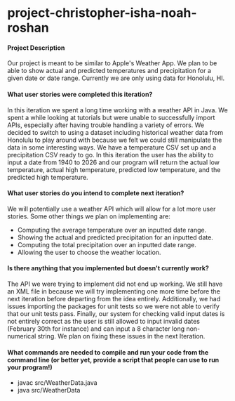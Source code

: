# project-christopher-isha-noah-roshan
#### Project Description

Our project is meant to be similar to Apple's Weather App. We plan to be able to show actual and predicted temperatures and precipitation for a given date or date range. Currently we are only using data for Honolulu, HI.

#### What user stories were completed this iteration?

In this iteration we spent a long time working with a weather API in Java. We spent a while looking at tutorials but were unable to successfully import APIs, especially after having trouble handling a variety of errors. We decided to switch to using a dataset including historical weather data from Honolulu to play around with because we felt we could still manipulate the data in some interesting ways. We have a temperature CSV set up and a precipitation CSV ready to go. In this iteration the user has the ability to input a date from 1940 to 2026 and our program will return the actual low temperature, actual high temperature, predicted low temperature, and the predicted high temperature.

#### What user stories do you intend to complete next iteration?

We will potentially use a weather API which will allow for a lot more user stories. Some other things we plan on implementing are:
* Computing the average temperature over an inputted date range.
* Showing the actual and predicted precipitation for an inputted date.
* Computing the total precipitation over an inputted date range.
* Allowing the user to choose the weather location.

#### Is there anything that you implemented but doesn't currently work?

The API we were trying to implement did not end up working. We still have an XML file in because we will try implementing one more time before the next iteration before departing from the idea entirely. Additionally, we had issues importing the packages for unit tests so we were not able to verify that our unit tests pass. Finally, our system for checking valid input dates is not entirely correct as the user is still allowed to input invalid dates (February 30th for instance) and can input a 8 character long non-numerical string. We plan on fixing these issues in the next Iteration.

#### What commands are needed to compile and run your code from the command line (or better yet, provide a script that people can use to run your program!)
* javac src/WeatherData.java
* java src/WeatherData

